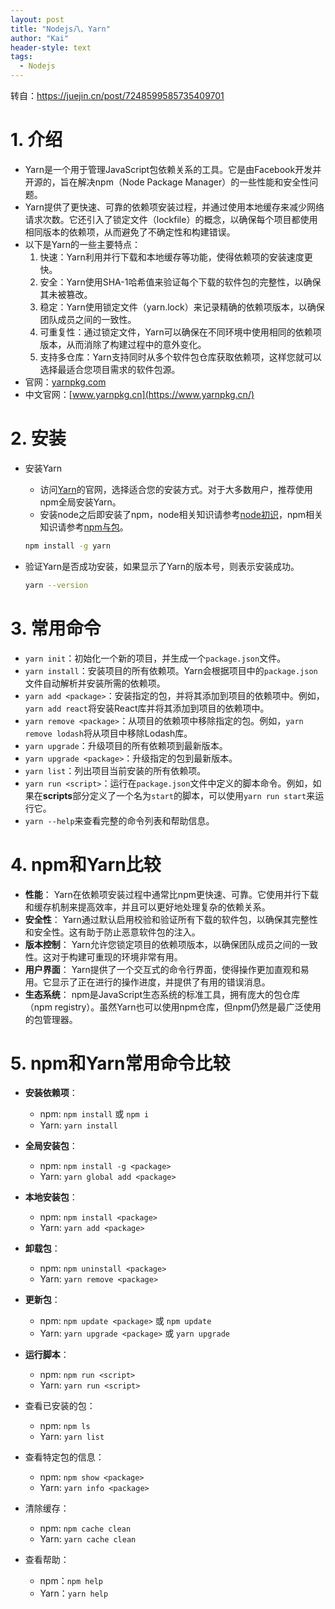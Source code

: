 ```yaml
---
layout: post
title: "Nodejs八、Yarn"
author: "Kai"
header-style: text
tags:
  - Nodejs
---
```


转自：https://juejin.cn/post/7248599585735409701

# 1. 介绍
- Yarn是一个用于管理JavaScript包依赖关系的工具。它是由Facebook开发并开源的，旨在解决npm（Node Package Manager）的一些性能和安全性问题。
- Yarn提供了更快速、可靠的依赖项安装过程，并通过使用本地缓存来减少网络请求次数。它还引入了锁定文件（lockfile）的概念，以确保每个项目都使用相同版本的依赖项，从而避免了不确定性和构建错误。
- 以下是Yarn的一些主要特点：
  1. 快速：Yarn利用并行下载和本地缓存等功能，使得依赖项的安装速度更快。
  2. 安全：Yarn使用SHA-1哈希值来验证每个下载的软件包的完整性，以确保其未被篡改。
  3. 稳定：Yarn使用锁定文件（yarn.lock）来记录精确的依赖项版本，以确保团队成员之间的一致性。
  4. 可重复性：通过锁定文件，Yarn可以确保在不同环境中使用相同的依赖项版本，从而消除了构建过程中的意外变化。
  5. 支持多仓库：Yarn支持同时从多个软件包仓库获取依赖项，这样您就可以选择最适合您项目需求的软件包源。
- 官网：[yarnpkg.com](https://yarnpkg.com/)
- 中文官网：[www.yarnpkg.cn](https://www.yarnpkg.cn/)

# 2. 安装
- 安装Yarn
  - 访问[Yarn](https://yarnpkg.com/)的官网，选择适合您的安装方式。对于大多数用户，推荐使用npm全局安装Yarn。
  - 安装node之后即安装了npm，node相关知识请参考[node初识](https://blog.csdn.net/liyou123456789/article/details/131240626)，npm相关知识请参考[npm与包](https://blog.csdn.net/liyou123456789/article/details/131241258)。

  ```bash
  npm install -g yarn
  ```
- 验证Yarn是否成功安装，如果显示了Yarn的版本号，则表示安装成功。
  ```bash
  yarn --version
  ```

# 3. 常用命令
- `yarn init`：初始化一个新的项目，并生成一个`package.json`文件。
- `yarn install`：安装项目的所有依赖项。Yarn会根据项目中的`package.json`文件自动解析并安装所需的依赖项。
- `yarn add <package>`：安装指定的包，并将其添加到项目的依赖项中。例如，`yarn add react`将安装React库并将其添加到项目的依赖项中。
- `yarn remove <package>`：从项目的依赖项中移除指定的包。例如，`yarn remove lodash`将从项目中移除Lodash库。
- `yarn upgrade`：升级项目的所有依赖项到最新版本。
- `yarn upgrade <package>`：升级指定的包到最新版本。
- `yarn list`：列出项目当前安装的所有依赖项。
- `yarn run <script>`：运行在`package.json`文件中定义的脚本命令。例如，如果在**scripts**部分定义了一个名为`start`的脚本，可以使用`yarn run start`来运行它。
- `yarn --help`来查看完整的命令列表和帮助信息。

# 4. npm和Yarn比较
- **性能**： Yarn在依赖项安装过程中通常比npm更快速、可靠。它使用并行下载和缓存机制来提高效率，并且可以更好地处理复杂的依赖关系。
- **安全性**： Yarn通过默认启用校验和验证所有下载的软件包，以确保其完整性和安全性。这有助于防止恶意软件包的注入。
- **版本控制**： Yarn允许您锁定项目的依赖项版本，以确保团队成员之间的一致性。这对于构建可重现的环境非常有用。
- **用户界面**： Yarn提供了一个交互式的命令行界面，使得操作更加直观和易用。它显示了正在进行的操作进度，并提供了有用的错误消息。
- **生态系统**： npm是JavaScript生态系统的标准工具，拥有庞大的包仓库（npm registry）。虽然Yarn也可以使用npm仓库，但npm仍然是最广泛使用的包管理器。

# 5. npm和Yarn常用命令比较
- **安装依赖项**：
  - npm: `npm install` 或 `npm i`
  - Yarn: `yarn install`

- **全局安装包**：
  - npm: `npm install -g <package>`
  - Yarn: `yarn global add <package>`

- **本地安装包**：
  - npm: `npm install <package>`
  - Yarn: `yarn add <package>`

- **卸载包**：
  - npm: `npm uninstall <package>`
  - Yarn: `yarn remove <package>`

- **更新包**：
  - npm: `npm update <package>` 或 `npm update`
  - Yarn: `yarn upgrade <package>` 或 `yarn upgrade`

- **运行脚本**：
  - npm: `npm run <script>`
  - Yarn: `yarn run <script>`

- 查看已安装的包：
  - npm: `npm ls`
  - Yarn: `yarn list`

- 查看特定包的信息：
  - npm: `npm show <package>`
  - Yarn: `yarn info <package>`

- 清除缓存：
  - npm: `npm cache clean`
  - Yarn: `yarn cache clean`

- 查看帮助：
  - npm：`npm help`
  - Yarn：`yarn help`

